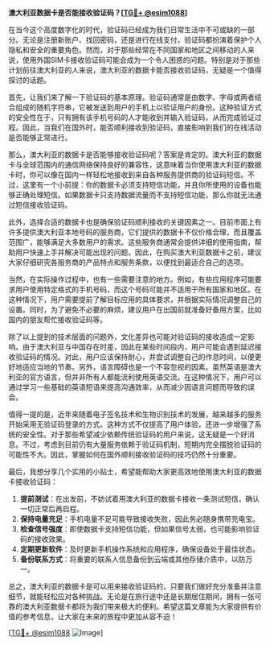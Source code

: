 **澳大利亚数据卡是否能接收验证码？[[TG💪+ @esim1088](https://t.me/s/esim1088)]**

在当今这个高度数字化的时代，验证码已经成为我们日常生活中不可或缺的一部分。无论是注册新账户、找回密码，还是进行在线支付，验证码都扮演着保护个人隐私和安全的重要角色。然而，对于那些经常在不同国家和地区之间移动的人来说，使用外国SIM卡接收验证码可能会成为一个令人困惑的问题。特别是对于那些计划前往澳大利亚的人来说，澳大利亚的数据卡能否接收验证码，无疑是一个值得探讨的话题。

首先，让我们来了解一下验证码的基本原理。验证码通常是由数字、字母或两者结合组成的随机字符串，它被发送到用户的手机上以验证用户的身份。这种验证方式的安全性在于，只有拥有该手机号码的人才能收到并输入验证码，从而完成验证过程。因此，当我们在国外时，能否顺利接收到验证码，直接影响到我们的在线活动是否能够正常进行。

那么，澳大利亚的数据卡是否能够接收验证码呢？答案是肯定的。澳大利亚的数据卡与全球范围内的通信网络保持良好的兼容性，这意味着当你使用澳大利亚的数据卡时，你可以像在国内一样轻松地接收到来自各种服务提供商的验证码短信。不过，这里有一个小前提：你的数据卡必须支持短信功能，并且你所使用的设备也能够正确处理短信。如果数据卡只支持数据流量而不支持短信功能，那么你就无法通过短信接收验证码。

此外，选择合适的数据卡也是确保验证码顺利接收的关键因素之一。目前市面上有许多提供澳大利亚本地号码的服务商，它们提供的数据卡不仅价格合理，而且覆盖范围广，能够满足大多数用户的需求。这些服务商通常会提供详细的使用指南，帮助用户快速上手并解决可能出现的问题。因此，在购买澳大利亚数据卡之前，建议大家仔细研究各服务商的产品特点和服务条款，以便找到最适合自己的选项。

当然，在实际操作过程中，也有一些需要注意的地方。例如，有些应用程序可能要求用户使用特定格式的手机号码，而这个号码可能并不适用于所有国家和地区。在这种情况下，用户需要提前了解目标应用的具体要求，并根据实际情况调整自己的设置。同时，为了避免不必要的麻烦，建议用户在出国前就准备好备用方案，比如国内的朋友帮忙接收验证码等。

除了以上提到的技术层面的问题外，文化差异也可能对验证码的接收造成一定影响。由于澳大利亚与中国存在时差，因此在某些时间段内，用户可能会遇到延迟接收验证码的情况。对此，用户应该保持耐心，并尝试调整自己的作息时间，以便更好地适应当地的节奏。另外，语言障碍也是一个不容忽视的因素。虽然英语是澳大利亚的官方语言，但并非所有人都能流利使用英语交流。在这种情况下，用户可以通过学习一些基础的英语短语来提高沟通效率，从而减少因语言问题而导致的误会。

值得一提的是，近年来随着电子签名技术和生物识别技术的发展，越来越多的服务开始采用无验证码登录的方式。这种方式不仅提高了用户体验，还进一步增强了系统的安全性。对于那些希望减少依赖传统验证码的用户来说，这无疑是一个好消息。不过，考虑到目前仍有大量服务依赖于验证码机制，短期内完全摆脱验证码的可能性不大。因此，掌握如何在国外顺利接收验证码的技巧仍然十分重要。

最后，我想分享几个实用的小贴士，希望能帮助大家更高效地使用澳大利亚的数据卡接收验证码：

1. **提前测试**：在出发前，不妨试着用澳大利亚的数据卡接收一条测试短信，确认一切正常后再启程。
2. **保持电量充足**：手机电量不足可能导致接收失败，因此务必随身携带充电宝。
3. **检查信号强度**：即使数据卡支持短信功能，但如果信号太弱，也可能影响验证码的接收效果。
4. **定期更新软件**：及时更新手机操作系统和应用程序，确保设备处于最佳状态。
5. **备份联系方式**：将重要的联系人信息备份到云端或其他存储介质中，以防万一。

总之，澳大利亚的数据卡是可以用来接收验证码的，只要我们做好充分准备并注意细节，就能轻松应对各种挑战。无论是在旅行途中还是长期居住期间，拥有一张可靠的澳大利亚数据卡都将为我们带来极大的便利。希望这篇文章能为大家提供有价值的参考信息，让大家在未来的旅程中更加从容不迫！

[[TG💪+ @esim1088](https://t.me/s/esim1088) ![Image](https://i.postimg.cc/4NQfJmqS/Snipaste-2025-05-13-00-14-12.png)]